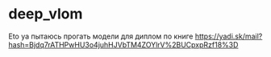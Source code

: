 # deep_vlom
Eto ya пытаюсь прогать модели для диплом по книге https://yadi.sk/mail?hash=Bjdq7rATHPwHU3o4juhHJVbTM4ZOYlrV%2BUCpxpRzf18%3D
